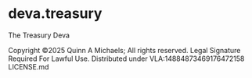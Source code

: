 # deva.treasury
The Treasury Deva


Copyright ©2025 Quinn A Michaels; All rights reserved. 
Legal Signature Required For Lawful Use.
Distributed under VLA:14884873469176472158 LICENSE.md